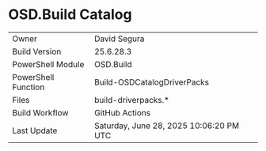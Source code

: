 ﻿# OSD.Build Catalog

| | |
|-|-|
| Owner | David Segura |
| Build Version | 25.6.28.3 |
| PowerShell Module | OSD.Build |
| PowerShell Function | Build-OSDCatalogDriverPacks |
| Files | build-driverpacks.* |
| Build Workflow | GitHub Actions |
| Last Update | Saturday, June 28, 2025 10:06:20 PM UTC |
